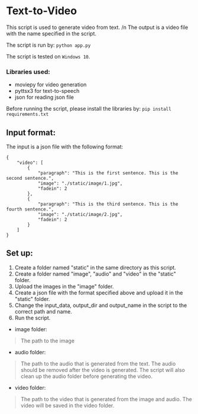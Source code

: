 # Text-to-Video
This script is used to generate video from text. /n
The output is a video file with the name specified in the script.

The script is run by: `python app.py`

The script is tested on `Windows 10`.

### **Libraries used**:
* moviepy for video generation
* pyttsx3 for text-to-speech
* json for reading json file

Before running the script, please install the libraries by: `pip install requirements.txt`

## **Input format**:
The input is a json file with the following format:
```
{
    "video": [
        {
            "paragraph": "This is the first sentence. This is the second sentence.",
            "image": "./static/image/1.jpg",
            "fadein": 2
        },
        {
            "paragraph": "This is the third sentence. This is the fourth sentence.",
            "image": "./static/image/2.jpg",
            "fadein": 2
        }
    ]
}
```

## **Set up**:
1. Create a folder named "static" in the same directory as this script.
2. Create a folder named "image", "audio" and "video" in the "static" folder.
3. Upload the images in the "image" folder.
4. Create a json file with the format specified above and upload it in the "static" folder.
5. Change the input_data, output_dir and output_name in the script to the correct path and name.
6. Run the script.

* image folder: 
> The path to the image
* audio folder: 
> The path to the audio that is generated from the text. The audio should be removed after the video is generated. The script will also clean up the audio folder before generating the video.
* video folder: 
> The path to the video that is generated from the image and audio. The video will be saved in the video folder.
